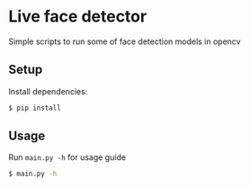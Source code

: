 # Live face detector
Simple scripts to run some of face detection models in opencv

## Setup

Install dependencies:


```sh
$ pip install
```


## Usage

Run `main.py -h` for usage guide


```sh
$ main.py -h
```


